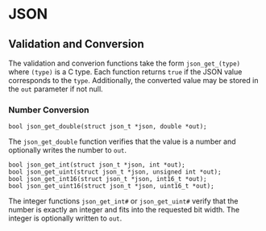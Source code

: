 JSON
====


## Validation and Conversion

The validation and converion functions take the form `json_get_(type)` where
`(type)` is a C type. Each function returns `true` if the JSON value
corresponds to the `type`. Additionally, the converted value may be stored
in the `out` parameter if not null.

### Number Conversion

    bool json_get_double(struct json_t *json, double *out);

The `json_get_double` function verifies that the value is a number and
optionally writes the number to `out`.

    bool json_get_int(struct json_t *json, int *out);
    bool json_get_uint(struct json_t *json, unsigned int *out);
    bool json_get_int16(struct json_t *json, int16_t *out);
    bool json_get_uint16(struct json_t *json, uint16_t *out);

The integer functions `json_get_int#` or `json_get_uint#` verify that the
number is exactly an integer and fits into the requested bit width. The
integer is optionally written to `out`.
